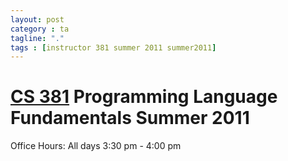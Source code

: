 ```yaml
---
layout: post
category : ta
tagline: "."
tags : [instructor 381 summer 2011 summer2011]
---
```

# [CS 381](https://web.engr.oregonstate.edu/~gopinath/wiki/index.php) Programming Language Fundamentals Summer 2011

Office Hours: 
All days  3:30 pm - 4:00 pm


